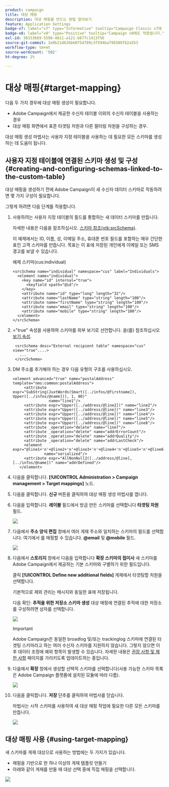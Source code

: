 ```yaml
---
product: campaign
title: 대상 매핑
description: 대상 매핑을 만드는 방법 알아보기
feature: Application Settings
badge-v7: label="v7" type="Informative" tooltip="Campaign Classic v7에 적용"
badge-v8: label="v8" type="Positive" tooltip="Campaign v8에도 적용됩니다."
exl-id: 38333669-5598-4811-a121-b677c1413f56
source-git-commit: 3a9b21d626b60754789c3f594ba798309f62a553
workflow-type: tm+mt
source-wordcount: '502'
ht-degree: 2%

---
```


# 대상 매핑{#target-mapping}



다음 두 가지 경우에 대상 매핑 생성이 필요합니다.

* Adobe Campaign에서 제공한 수신자 테이블 이외의 수신자 테이블을 사용하는 경우
* 대상 매핑 화면에서 표준 타겟팅 차원과 다른 필터링 차원을 구성하는 경우.

대상 매핑 생성 마법사는 사용자 지정 테이블을 사용하는 데 필요한 모든 스키마를 생성하는 데 도움이 됩니다.

## 사용자 지정 테이블에 연결된 스키마 생성 및 구성 {#creating-and-configuring-schemas-linked-to-the-custom-table}

대상 매핑을 생성하기 전에 Adobe Campaign이 새 수신자 데이터 스키마로 작동하려면 몇 가지 구성이 필요합니다.

그렇게 하려면 다음 단계를 적용합니다.

1. 사용하려는 사용자 지정 테이블의 필드를 통합하는 새 데이터 스키마를 만듭니다.

   자세한 내용은 다음을 참조하십시오. [스키마 참조(xtk:srcSchema)](../../configuration/using/about-schema-reference.md).

   이 예제에서는 ID, 이름, 성, 이메일 주소, 휴대폰 번호 필드를 포함하는 매우 간단한 표인 고객 스키마를 만듭니다. 목표는 이 표에 저장된 개인에게 이메일 또는 SMS 경고를 보낼 수 있습니다.

   예제 스키마(cus:individual)

   ```
   <srcSchema name="individual" namespace="cus" label="Individuals">
     <element name="individual">
       <key name="id" internal="true">
         <keyfield xpath="@id"/>
       </key>
       <attribute name="id" type="long" length="32"/>
       <attribute name="lastName" type="string" length="100"/>
       <attribute name="firstName" type="string" length="100"/>
       <attribute name="email" type="string" length="100"/>
       <attribute name="mobile" type="string" length="100"/>
     </element>
   </srcSchema>
   ```

1. =&quot;true&quot; 속성을 사용하여 스키마를 외부 보기로 선언합니다. 을(를) 참조하십시오 [보기 속성](../../configuration/using/schema-characteristics.md#the-view-attribute).

   ```
    <srcSchema desc="External recipient table" namespace="cus" view="true"....>
      ...
    </srcSchema>
   ```

1. DM 주소를 추가해야 하는 경우 다음 유형의 구조를 사용하십시오.

   ```
   <element advanced="true" name="postalAddress" template="nms:common:postalAddress">
        <attribute expr="SubString(JuxtWords(Smart([../infos/@firstname]), Upper([../infos/@name])), 1, 80)"
                   name="line1"/>
        <attribute expr="Upper([../address/@line2])" name="line2"/>
        <attribute expr="Upper([../address/@line])" name="line3"/>
        <attribute expr="Upper([../address/@line])" name="line4"/>
        <attribute expr="Upper([../address/@line])" name="line5"/>
        <attribute expr="Upper([../address/@line])" name="line6"/>
        <attribute _operation="delete" name="line7"/>
        <attribute _operation="delete" name="addrErrorCount"/>
        <attribute _operation="delete" name="addrQuality"/>
        <attribute _operation="delete" name="addrLastCheck"/>
        <element expr="@line1+'n'+@line2+'n'+@line3+'n'+@line4+'n'+@line5+'n'+@line6"
                 name="serialized"/>
        <attribute expr="AllNonNull2([../address/@line], [../infos/@name])" name="addrDefined"/>
      </element>
   ```

1. 다음을 클릭합니다. **[!UICONTROL Administration > Campaign management > Target mappings]** 노드.
1. 다음을 클릭합니다. **신규** 버튼을 클릭하여 대상 매핑 생성 마법사를 엽니다.
1. 다음을 입력합니다. **레이블** 필드에서 방금 만든 스키마를 선택합니다 **타겟팅 차원** 필드.

   ![](assets/mapping_diffusion_wizard_1.png)

1. 다음에서 **주소 양식 편집** 창에서 여러 게재 주소와 일치하는 스키마의 필드를 선택합니다. 여기에서 를 매핑할 수 있습니다. **@email** 및 **@mobile** 필드.

   ![](assets/mapping_diffusion_wizard_2.png)

1. 다음에서 **스토리지** 창에서 다음을 입력합니다 **확장 스키마의 접미사** 새 스키마를 Adobe Campaign에서 제공하는 기본 스키마와 구별하기 위한 필드입니다.

   클릭 **[!UICONTROL Define new additional fields]** 게재에서 타겟팅할 차원을 선택합니다.

   기본적으로 제외 관리는 메시지와 동일한 표에 저장됩니다.

   다음 확인: **추적을 위한 저장소 스키마 생성** 대상 매핑에 연결된 추적에 대한 저장소를 구성하려면 상자를 선택합니다.

   ![](assets/mapping_diffusion_wizard_3.png)

   >[!IMPORTANT]
   >
   >Adobe Campaign은 동일한 broadlog 및/또는 trackinglog 스키마에 연결된 타겟팅 스키마라고 하는 여러 수신자 스키마를 지원하지 않습니다. 그렇지 않으면 이후 데이터 조정에 예외 항목이 발생할 수 있습니다. 자세한 내용은 [권장 사항 및 제한 사항](../../configuration/using/about-custom-recipient-table.md) 페이지를 가리키도록 업데이트하는 중입니다.

1. 다음에서 **확장** 창에서 생성할 선택적 스키마를 선택합니다(사용 가능한 스키마 목록은 Adobe Campaign 플랫폼에 설치된 모듈에 따라 다름).

   ![](assets/mapping_diffusion_wizard_4.png)

1. 다음을 클릭합니다. **저장** 단추를 클릭하여 마법사를 닫습니다.

   마법사는 시작 스키마를 사용하여 새 대상 매핑 작업에 필요한 다른 모든 스키마를 만듭니다.

   ![](assets/mapping_schema_list.png)

## 대상 매핑 사용 {#using-target-mapping}

새 스키마를 게재 대상으로 사용하는 방법에는 두 가지가 있습니다.

* 매핑을 기반으로 한 하나 이상의 게재 템플릿 만들기
* 아래와 같이 게재를 만들 때 대상 선택 중에 직접 매핑을 선택합니다.

![](assets/mapping_selection_ciblage.png)
